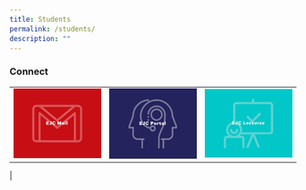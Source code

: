 ```yaml
---
title: Students
permalink: /students/
description: ""
---
```

### Connect

| |  |  |
| -------- | -------- | -------- |
| <a href="https://mail.google.com/"> <img style="width:100%" src="/images/EJC%20Mail.jpg"> </a> | <a href="https://portal.ejc.edu.sg/"> <img style="width:100%" src="/images/EJC%20portal.jpg"> </a> | <a href="https://lectures.ejc.edu.sg/"> <img style="width:100%" src="/images/EJC%20lectures.jpg"> </a> |
| 

